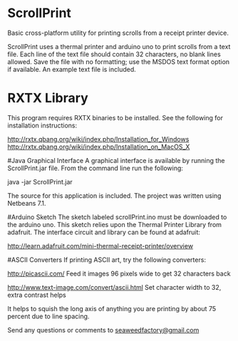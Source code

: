 # ScrollPrint
Basic cross-platform utility for printing scrolls from a receipt printer device.

ScrollPrint uses a thermal printer and arduino uno to print scrolls from a text file. Each line of the text file should contain 32 characters, no blank lines allowed. Save the file with no formatting; use the MSDOS text format option if available. An example text file is included.

# RXTX Library
This program requires RXTX binaries to be installed. See the following for installation instructions:

http://rxtx.qbang.org/wiki/index.php/Installation_for_Windows
http://rxtx.qbang.org/wiki/index.php/Installation_on_MacOS_X

#Java Graphical Interface
A graphical interface is available by running the ScrollPrint.jar file. From the command line run the following:

java -jar ScrollPrint.jar

The source for this application is included. The project was written using Netbeans 7.1.

#Arduino Sketch
The sketch labeled scrollPrint.ino must be downloaded to the arduino uno. This sketch relies upon the Thermal Printer Library from adafruit. The interface circuit and library can be found at adafruit:

http://learn.adafruit.com/mini-thermal-receipt-printer/overview


#ASCII Converters
If printing ASCII art, try the following converters:

http://picascii.com/
Feed it images 96 pixels wide to get 32 characters back

http://www.text-image.com/convert/ascii.html
Set character width to 32, extra contrast helps

It helps to squish the long axis of anything you are printing by about 75 percent due to line spacing.


Send any questions or comments to seaweedfactory@gmail.com
